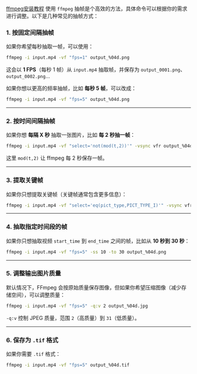 [ffmpeg安装教程](https://blog.csdn.net/csdn_yudong/article/details/129182648)
使用 `ffmpeg` 抽帧是个高效的方法，具体命令可以根据你的需求进行调整。以下是几种常见的抽帧方式：
### 1. **按固定间隔抽帧**
如果你希望每秒抽取一帧，可以使用：
```bash
ffmpeg -i input.mp4 -vf "fps=1" output_%04d.png
```
这会以 **1 FPS**（每秒 1 帧）从 `input.mp4` 抽取帧，并保存为 `output_0001.png`、`output_0002.png`...

如果你想以更高的频率抽帧，比如 **每秒 5 帧**，可以改成：
```bash
ffmpeg -i input.mp4 -vf "fps=5" output_%04d.png
```

---

### 2. **按时间间隔抽帧**
如果你想 **每隔 X 秒** 抽取一张图片，比如 **每 2 秒抽一帧**：
```bash
ffmpeg -i input.mp4 -vf "select='not(mod(t,2))'" -vsync vfr output_%04d.png
```
这里 `mod(t,2)` 让 ffmpeg 每 2 秒保存一帧。

---

### 3. **提取关键帧**
如果你只想提取关键帧（关键帧通常包含更多信息）：
```bash
ffmpeg -i input.mp4 -vf "select='eq(pict_type,PICT_TYPE_I)'" -vsync vfr output_%04d.png
```

---

### 4. **抽取指定时间段的帧**
如果你只想抽取视频 `start_time` 到 `end_time` 之间的帧，比如从 **10 秒到 30 秒**：
```bash
ffmpeg -i input.mp4 -vf "fps=5" -ss 10 -to 30 output_%04d.png
```

---

### 5. **调整输出图片质量**
默认情况下，FFmpeg 会按原始质量保存图像，但如果你希望压缩图像（减少存储空间），可以调整质量：
```bash
ffmpeg -i input.mp4 -vf "fps=5" -q:v 2 output_%04d.jpg
```
`-q:v` 控制 JPEG 质量，范围 `2`（高质量）到 `31`（低质量）。

---

### 6. **保存为 `.tif` 格式**
如果你需要 `.tif` 格式：
```bash
ffmpeg -i input.mp4 -vf "fps=5" output_%04d.tif
```
